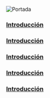 ![Portada](./00-Introducción/img/portada.jpg)
### [Introducción](./00-Introducción/)
### [Introducción](./01-Lecciones/)
### [Introducción](./02-Casos-Gramaticales/)
### [Introducción](./03-Guia%20de%20viaje/)
### [Introducción](./04-Narrativa%20Interactiva/)